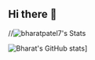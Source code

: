 ## Hi there 👋

<!--
**bharatpatel7/bharatpatel7** is a ✨ _special_ ✨ repository because its `README.md` (this file) appears on your GitHub profile.

Here are some ideas to get you started:

- 🔭 I’m currently working on ...
- 🌱 I’m currently learning ...
- 👯 I’m looking to collaborate on ...
- 🤔 I’m looking for help with ...
- 💬 Ask me about ...
- 📫 How to reach me: ...
- 😄 Pronouns: ...
- ⚡ Fun fact: ...
-->


//![bharatpatel7's Stats](https://github-readme-stats.vercel.app/api?username=bharatpatel7&theme=dracula&show_icons=true&hide_border=true&count_private=true)


![Bharat's GitHub stats](https://github-readme-stats.vercel.app/api?username=bharatpatel7)]
